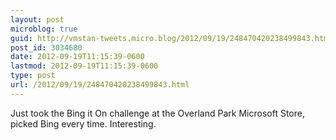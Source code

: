 ```yaml
---
layout: post
microblog: true
guid: http://vmstan-tweets.micro.blog/2012/09/19/248470420238499843.html
post_id: 3034680
date: 2012-09-19T11:15:39-0600
lastmod: 2012-09-19T11:15:39-0600
type: post
url: /2012/09/19/248470420238499843.html
---
```

Just took the Bing it On challenge at the Overland Park Microsoft Store, picked Bing every time. Interesting.
